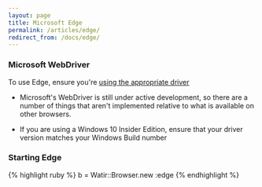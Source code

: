 ```yaml
---
layout: page
title: Microsoft Edge
permalink: /articles/edge/
redirect_from: /docs/edge/
---
```


### Microsoft WebDriver

To use Edge, ensure you're [using the appropriate driver](../drivers)

* Microsoft's WebDriver is still under active development, so there are a number of
things that aren't implemented relative to what is available on other browsers.

* If you are using a Windows 10 Insider Edition, ensure that your driver version 
matches your Windows Build number

### Starting Edge

{% highlight ruby %}
b = Watir::Browser.new :edge
{% endhighlight %}
